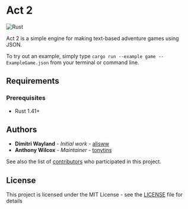 # Act 2

![Rust](https://github.com/tonytins/act2/workflows/Rust/badge.svg)

Act 2 is a simple engine for making text-based adventure games using JSON.

To try out an example, simply type ``cargo run --example game -- ExampleGame.json`` from your terminal or command line.

## Requirements

### Prerequisites

- Rust 1.41+

## Authors

- **Dimitri Wayland** - *Initial work* - [alisww](https://github.com/alisww/)
- **Anthony Wilcox** - *Maintainer* - [tonytins](https://github.com/tonytins)

See also the list of [contributors](https://github.com/tonytins/act2/contributors) who participated in this project.

## License

This project is licensed under the MIT License - see the [LICENSE](LICENSE) file for details
